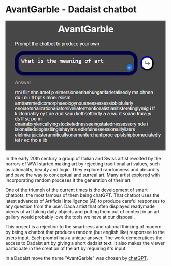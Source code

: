 
# AvantGarble - Dadaist chatbot

![Screen Capture](sample.png)

In the early 20th century a group of Italian and Swiss artist revolted by the
horrors of WWI started making art by rejecting traditional art values, such as
rationality, beauty and logic. They explored randomness and absurdity and pave
the way to conceptual and surreal art. Many artist explored with incorporating
random proceses it the generation of their art.

One of the triumph of the current times is the development of smart chatbots,
the most famous of them being chatGPT. That chatbot uses the latest advances of
Artificial Intelligence (AI) to produce careful responses to any question from
the user. Dada artist that often displayed readymade pieces of art taking daily
objects and putting them out of context in an art gallery would probably love
the tools we have at our disposal.

This project is a rejection to the smartness and rational thinking of modern by
being a chatbot that produces random (but english like) responsee to the users
input. Each prompt has a unique answer. The work democratices the access to
Dadaist art by giving a short dadaist text. It also makes the viewer participate
in the creation of the art by requiring it's input.

In a Dadaist move the name "AvantGarble" was chosen by
[chatGPT](https://chat.openai.com/share/8cdf05a2-d521-4404-b2d4-6e4af7cd4434).